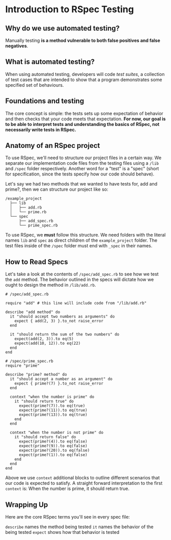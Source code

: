# Introduction to RSpec Testing

## Why do we use automated testing?

Manually testing **is a method vulnerable to both false positives and false negatives**. 

## What is automated testing?
When using automated testing, developers will code *test suites*, a collection of test cases that are intended to show that a program demonstrates some specified set of behaviours.

## Foundations and testing

The core concept is simple: the tests sets up some expectation of behavior and then checks that your code meets that expectation. **For now, our goal is to be able to interpret tests and understanding the basics of RSpec, not necessarily write tests in RSpec.** 

## Anatomy of an RSpec project

To use RSpec, we'll need to structure our project files in a certain way. We separate our implementation code files from the testing files using a `/lib` and `/spec` folder respectively. Another word for a "test" is a "spec" (short for specification, since the tests specify how our code should behave).

Let's say we had two methods that we wanted to have tests for, add and prime?, then we can structure our project like so:

```
/example_project
  ├── lib
  │   ├── add.rb
  │   └── prime.rb
  └── spec
      ├── add_spec.rb
      └── prime_spec.rb
```

To use RSpec, we **must** follow this structure. We need folders with the literal names `lib` and `spec` as direct children of the `example_project` folder. The test files inside of the `/spec` folder must end with `_spec` in their names.

## How to Read Specs

Let's take a look at the contents of `/spec/add_spec.rb` to see how we test the `add` method. The behavior outlined in the specs will dictate how we ought to design the method in `/lib/add.rb`.

```
# /spec/add_spec.rb

require "add" # this line will include code from "/lib/add.rb"

describe "add method" do
  it "should accept two numbers as arguments" do
    expect { add(2, 3) }.to_not raise_error
  end

  it "should return the sum of the two numbers" do
    expect(add(2, 3)).to eq(5)
    expect(add(10, 12)).to eq(22)
  end
end
```

```
# /spec/prime_spec.rb
require "prime"

describe "prime? method" do
  it "should accept a number as an argument" do
    expect { prime?(7) }.to_not raise_error
  end

  context "when the number is prime" do
    it "should return true" do
      expect(prime?(7)).to eq(true)
      expect(prime?(11)).to eq(true)
      expect(prime?(13)).to eq(true)
    end
  end

  context "when the number is not prime" do
    it "should return false" do
      expect(prime?(4)).to eq(false)
      expect(prime?(9)).to eq(false)
      expect(prime?(20)).to eq(false)
      expect(prime?(1)).to eq(false)
    end
  end
end
```

Above we use `context` additional blocks to outline different scenarios that our code is expected to satisfy. A straight forward interpretation to the first `context` is: When the number is prime, it should return true.

## Wrapping Up

Here are the core RSpec terms you'll see in every spec file:

`describe` names the method being tested
`it` names the behavior of the being tested
`expect` shows how that behavior is tested